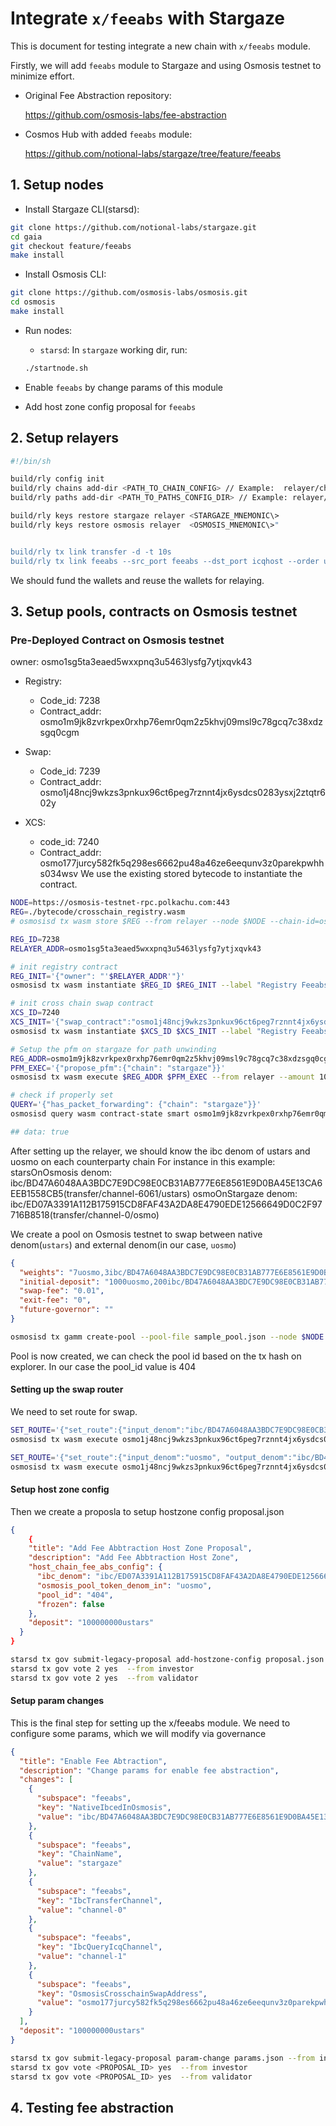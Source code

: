 # Integrate `x/feeabs` with Stargaze

This is document for testing integrate a new chain with `x/feeabs` module.

Firstly, we will add `feeabs` module to Stargaze and using Osmosis testnet to minimize effort.

- Original Fee Abstraction repository:

  <https://github.com/osmosis-labs/fee-abstraction>

- Cosmos Hub with added `feeabs` module:

  <https://github.com/notional-labs/stargaze/tree/feature/feeabs>

## 1. Setup nodes

- Install Stargaze CLI(starsd):

```bash
git clone https://github.com/notional-labs/stargaze.git
cd gaia
git checkout feature/feeabs
make install
```

- Install Osmosis CLI:

```bash
git clone https://github.com/osmosis-labs/osmosis.git
cd osmosis
make install
```

- Run nodes:

  - `starsd`: In `stargaze` working dir, run:

  ```bash
  ./startnode.sh
  ```

- Enable `feeabs` by change params of this module
- Add host zone config proposal for `feeabs`

## 2. Setup relayers

```bash
#!/bin/sh

build/rly config init
build/rly chains add-dir <PATH_TO_CHAIN_CONFIG> // Example:  relayer/chains
build/rly paths add-dir <PATH_TO_PATHS_CONFIG_DIR> // Example: relayer/paths

build/rly keys restore stargaze relayer <STARGAZE_MNEMONIC\>
build/rly keys restore osmosis relayer  <OSMOSIS_MNEMONIC\>"


build/rly tx link transfer -d -t 10s
build/rly tx link feeabs --src_port feeabs --dst_port icqhost --order unordered --version icq-1build/rly start transfer
```

We should fund the wallets and reuse the wallets for relaying.

## 3. Setup pools, contracts on Osmosis testnet

### Pre-Deployed Contract on Osmosis testnet

owner: osmo1sg5ta3eaed5wxxpnq3u5463lysfg7ytjxqvk43

- Registry:

  - Code_id: 7238
  - Contract_addr: osmo1m9jk8zvrkpex0rxhp76emr0qm2z5khvj09msl9c78gcq7c38xdzsgq0cgm

- Swap:

  - Code_id: 7239
  - Contract_addr: osmo1j48ncj9wkzs3pnkux96ct6peg7rznnt4jx6ysdcs0283ysxj2ztqtr602y

- XCS:
  - code_id: 7240
  - Contract_addr: osmo177jurcy582fk5q298es6662pu48a46ze6eequnv3z0parekpwhhs034wsv
    We use the existing stored bytecode to instantiate the contract.

```bash
NODE=https://osmosis-testnet-rpc.polkachu.com:443
REG=./bytecode/crosschain_registry.wasm
# osmosisd tx wasm store $REG --from relayer --node $NODE --chain-id=osmo-test-5 --gas-prices 0.1uosmo --gas auto --gas-adjustment 1.3

REG_ID=7238
RELAYER_ADDR=osmo1sg5ta3eaed5wxxpnq3u5463lysfg7ytjxqvk43

# init registry contract
REG_INIT='{"owner": "'$RELAYER_ADDR'"}'
osmosisd tx wasm instantiate $REG_ID $REG_INIT --label "Registry Feeabs" --admin $RELAYER_ADDR --from relayer --node $NODE --chain-id=osmo-test-5 --gas-prices 0.1uosmo --gas auto --gas-adjustment 1.3

# init cross chain swap contract
XCS_ID=7240
XCS_INIT='{"swap_contract":"osmo1j48ncj9wkzs3pnkux96ct6peg7rznnt4jx6ysdcs0283ysxj2ztqtr602y","governor":"osmo1sg5ta3eaed5wxxpnq3u5463lysfg7ytjxqvk43", "registry_contract":"osmo1m9jk8zvrkpex0rxhp76emr0qm2z5khvj09msl9c78gcq7c38xdzsgq0cgm"}'
osmosisd tx wasm instantiate $XCS_ID $XCS_INIT --label "Registry Feeabs" --admin $RELAYER_ADDR --from relayer --node $NODE --chain-id=osmo-test-5 --gas-prices 0.1uosmo --gas auto --gas-adjustment 1.3

# Setup the pfm on stargaze for path unwinding
REG_ADDR=osmo1m9jk8zvrkpex0rxhp76emr0qm2z5khvj09msl9c78gcq7c38xdzsgq0cgm
PFM_EXEC='{"propose_pfm":{"chain": "stargaze"}}'
osmosisd tx wasm execute $REG_ADDR $PFM_EXEC --from relayer --amount 100000ibc/BD47A6048AA3BDC7E9DC98E0CB31AB777E6E8561E9D0BA45E13CA6EEB1558CB5 --node $NODE --chain-id=osmo-test-5 --gas-prices 0.1uosmo --gas auto --gas-adjustment 1.3

# check if properly set
QUERY='{"has_packet_forwarding": {"chain": "stargaze"}}'
osmosisd query wasm contract-state smart osmo1m9jk8zvrkpex0rxhp76emr0qm2z5khvj09msl9c78gcq7c38xdzsgq0cgm $QUERY_STAR --node $NODE

## data: true


```

After setting up the relayer, we should know the ibc denom of ustars and uosmo on each counterparty chain
For instance in this example:
starsOnOsmosis denom: ibc/BD47A6048AA3BDC7E9DC98E0CB31AB777E6E8561E9D0BA45E13CA6EEB1558CB5(transfer/channel-6061/ustars)
osmoOnStargaze denom: ibc/ED07A3391A112B175915CD8FAF43A2DA8E4790EDE12566649D0C2F97716B8518(transfer/channel-0/osmo)

We create a pool on Osmosis testnet to swap between native denom(`ustars`) and external denom(in our case, `uosmo`)

```json
{
  "weights": "7uosmo,3ibc/BD47A6048AA3BDC7E9DC98E0CB31AB777E6E8561E9D0BA45E13CA6EEB1558CB5",
  "initial-deposit": "1000uosmo,200ibc/BD47A6048AA3BDC7E9DC98E0CB31AB777E6E8561E9D0BA45E13CA6EEB1558CB5",
  "swap-fee": "0.01",
  "exit-fee": "0",
  "future-governor": ""
}
```

```bash
osmosisd tx gamm create-pool --pool-file sample_pool.json --node $NODE --chain-id=osmo-test-5 --gas-prices 0.1uosmo --gas auto --gas-adjustment 1.3 --from relayer
```

Pool is now created, we can check the pool id based on the tx hash on explorer. In our case the pool_id value is 404

#### Setting up the swap router

We need to set route for swap.

```bash
SET_ROUTE='{"set_route":{"input_denom":"ibc/BD47A6048AA3BDC7E9DC98E0CB31AB777E6E8561E9D0BA45E13CA6EEB1558CB5", "output_denom":"uosmo", "pool_route":[{"pool_id": "404", "token_out_denom":"uosmo"}]}}'
osmosisd tx wasm execute osmo1j48ncj9wkzs3pnkux96ct6peg7rznnt4jx6ysdcs0283ysxj2ztqtr602y $SET_ROUTE --node $NODE --chain-id=osmo-test-5 --gas-prices 0.1uosmo --gas auto --gas-adjustment 1.3 --from relayer

SET_ROUTE='{"set_route":{"input_denom":"uosmo", "output_denom":"ibc/BD47A6048AA3BDC7E9DC98E0CB31AB777E6E8561E9D0BA45E13CA6EEB1558CB5", "pool_route":[{"pool_id": "404", "token_out_denom":"ibc/BD47A6048AA3BDC7E9DC98E0CB31AB777E6E8561E9D0BA45E13CA6EEB1558CB5"}]}}'
osmosisd tx wasm execute osmo1j48ncj9wkzs3pnkux96ct6peg7rznnt4jx6ysdcs0283ysxj2ztqtr602y $SET_ROUTE --node $NODE --chain-id=osmo-test-5 --gas-prices 0.1uosmo --gas auto --gas-adjustment 1.3 --from relayer
```

#### Setup host zone config

Then we create a proposla to setup hostzone config
proposal.json

```json
{
    {
    "title": "Add Fee Abbtraction Host Zone Proposal",
    "description": "Add Fee Abbtraction Host Zone",
    "host_chain_fee_abs_config": {
      "ibc_denom": "ibc/ED07A3391A112B175915CD8FAF43A2DA8E4790EDE12566649D0C2F97716B8518",
      "osmosis_pool_token_denom_in": "uosmo",
      "pool_id": "404",
      "frozen": false
    },
    "deposit": "100000000ustars"
  }
}
```

```bash
starsd tx gov submit-legacy-proposal add-hostzone-config proposal.json --from investor
starsd tx gov vote 2 yes  --from investor
starsd tx gov vote 2 yes  --from validator
```

#### Setup param changes

This is the final step for setting up the x/feeabs module. We need to configure some params, which we will modify via governance

```json
{
  "title": "Enable Fee Abtraction",
  "description": "Change params for enable fee abstraction",
  "changes": [
    {
      "subspace": "feeabs",
      "key": "NativeIbcedInOsmosis",
      "value": "ibc/BD47A6048AA3BDC7E9DC98E0CB31AB777E6E8561E9D0BA45E13CA6EEB1558CB5"
    },
    {
      "subspace": "feeabs",
      "key": "ChainName",
      "value": "stargaze"
    },
    {
      "subspace": "feeabs",
      "key": "IbcTransferChannel",
      "value": "channel-0"
    },
    {
      "subspace": "feeabs",
      "key": "IbcQueryIcqChannel",
      "value": "channel-1"
    },
    {
      "subspace": "feeabs",
      "key": "OsmosisCrosschainSwapAddress",
      "value": "osmo177jurcy582fk5q298es6662pu48a46ze6eequnv3z0parekpwhhs034wsv"
    }
  ],
  "deposit": "100000000ustars"
}
```

```bash
starsd tx gov submit-legacy-proposal param-change params.json --from investor --gas auto --gas-adjustment 1.3
starsd tx gov vote <PROPOSAL_ID> yes  --from investor
starsd tx gov vote <PROPOSAL_ID> yes  --from validator
```

## 4. Testing fee abstraction

